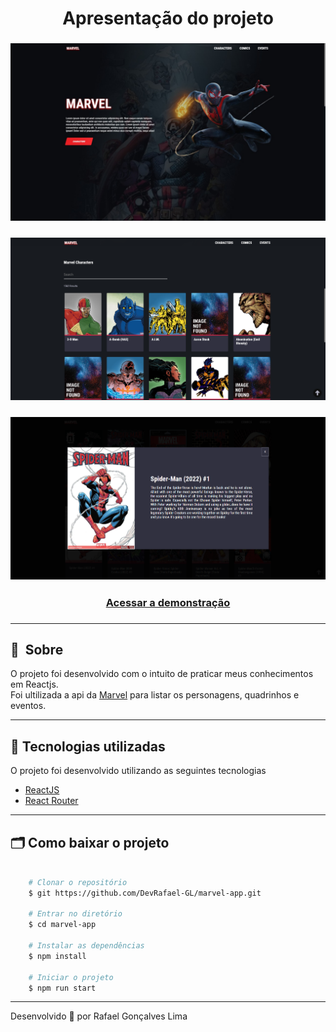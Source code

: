 <h1 align="center">
    Apresentação do projeto
</h1>

<h3 align="center">
    <img src="src/Assets/readme/Home.jpg">
</h3>

<h3 align="center">
    <img src="src/Assets/readme/characters.png">
</h3>

<h3 align="center">
    <img src="src/Assets/readme/comics.png">
</h3>


<h3 align="center">
    <a href="https://marvelprojectdev.vercel.app">Acessar a demonstração</a>
<h3 >

---

## 🔖&nbsp; Sobre

O projeto foi desenvolvido com o intuito de praticar meus conhecimentos em Reactjs. <br/>
Foi ultilizada a api da  <a href="https://developer.marvel.com">Marvel</a> para listar os personagens, quadrinhos e eventos.

---


## 🚀 Tecnologias utilizadas

O projeto foi desenvolvido utilizando as seguintes tecnologias

- [ReactJS](https://reactjs.org)
- [React Router](https://v5.reactrouter.com/web/guides/quick-start)

---

## 🗂 Como baixar o projeto

```bash

    # Clonar o repositório
    $ git https://github.com/DevRafael-GL/marvel-app.git

    # Entrar no diretório
    $ cd marvel-app

    # Instalar as dependências
    $ npm install

    # Iniciar o projeto
    $ npm run start
```

---

Desenvolvido 💜 por Rafael Gonçalves Lima
